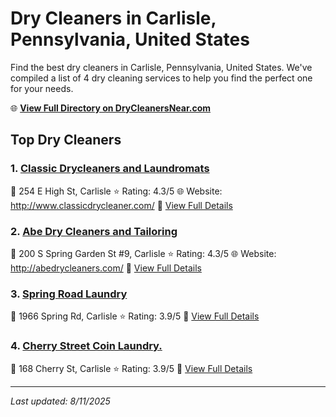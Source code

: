 # Dry Cleaners in Carlisle, Pennsylvania, United States

Find the best dry cleaners in Carlisle, Pennsylvania, United States. We've compiled a list of 4 dry cleaning services to help you find the perfect one for your needs.

🌐 **[View Full Directory on DryCleanersNear.com](https://drycleanersnear.com/city/US/Pennsylvania/Carlisle)**

## Top Dry Cleaners

### 1. [Classic Drycleaners and Laundromats](https://drycleanersnear.com/dryCleaner/6879aaa5bf3f71911faac07a/classic-drycleaners-and-laundromats)
📍 254 E High St, Carlisle
⭐ Rating: 4.3/5
🌐 Website: http://www.classicdrycleaner.com/
🔗 [View Full Details](https://drycleanersnear.com/dryCleaner/6879aaa5bf3f71911faac07a/classic-drycleaners-and-laundromats)

### 2. [Abe Dry Cleaners and Tailoring](https://drycleanersnear.com/dryCleaner/6879aaa8bf3f71911faac0c3/abe-dry-cleaners-and-tailoring)
📍 200 S Spring Garden St #9, Carlisle
⭐ Rating: 4.3/5
🌐 Website: http://abedrycleaners.com/
🔗 [View Full Details](https://drycleanersnear.com/dryCleaner/6879aaa8bf3f71911faac0c3/abe-dry-cleaners-and-tailoring)

### 3. [Spring Road Laundry](https://drycleanersnear.com/dryCleaner/6879aaa7bf3f71911faac0ae/spring-road-laundry)
📍 1966 Spring Rd, Carlisle
⭐ Rating: 3.9/5
🔗 [View Full Details](https://drycleanersnear.com/dryCleaner/6879aaa7bf3f71911faac0ae/spring-road-laundry)

### 4. [Cherry Street Coin Laundry.](https://drycleanersnear.com/dryCleaner/6879aaaabf3f71911faac101/cherry-street-coin-laundry)
📍 168 Cherry St, Carlisle
⭐ Rating: 3.9/5
🔗 [View Full Details](https://drycleanersnear.com/dryCleaner/6879aaaabf3f71911faac101/cherry-street-coin-laundry)


---

*Last updated: 8/11/2025*
